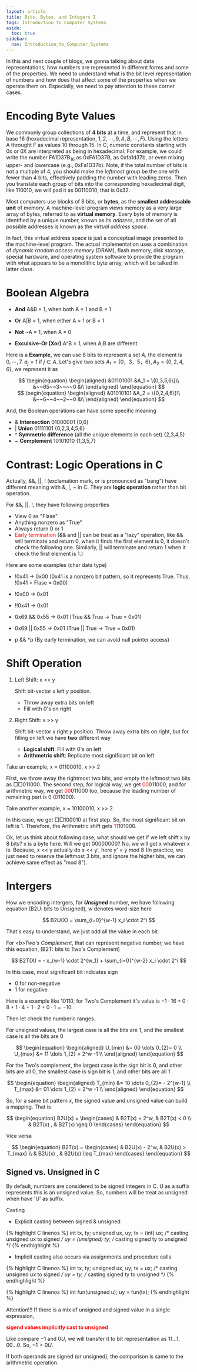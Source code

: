 ```yaml
---
layout: article
title: Bits, Bytes, and Integers I
tags: Introduction_to_Computer_Systems
aside:
  toc: true
sidebar:
  nav: Introduction_to_Computer_Systems
---
```


In this and next couple of blogs, we gonna talking about data representations, how numbers are represented in different forms and some of the properties. We need to understand what is the bit level representation of numbers and how does that affect some of the properties when we operate them on. Especially, we need to pay attention to these corner cases.  

<!--more-->

# Encoding Byte Values

We commonly group collections of <b>4 bits</b> at a time, and represent that in base 16 (hexadecimal representation, ${ 1,2,\cdots,9,A,B,\cdots, F  }$). Using the letters A throught F as values 10 through 15. In C, numeric constants starting with 0x or 0X are interpreted as being in hexadecimal. For example, we could write the number ${ \text{FA1D37B}_{16} }$ as 0xFA1D37B, as 0xfa1d37b, or even mixing upper- and lowercase (e.g., 0xFa1D37b). Note, if the total number of bits is not a multiple of 4, you should make the l<i>eftmost</i> group be the one with fewer than 4 bits, effectively padding the number with leading zeros. Then you translate each group of bits into the corresponding hexadecimal
digit, like 110010, we will pad it as 00110010, that is 0x32. 

Most computers use blocks of 8 bits, or <b>bytes</b>, as the <b>smallest addressable unit</b> of memory. A machine-level program views memory as a very large array of bytes, referred to as <b>virtual memory</b><i></i>. Every byte of memory is identified by a unique number, known as its <i>address</i>, and the set of all possible addresses is known as the <i>virtual address space</i>.

In fact, this virtual address space is just a conceptual image presented to the machine-level program. The actual implementation uses a combination of <i>dynamic random access memory</i> (DRAM), flash memory, disk storage, special hardware, and operating system software to
provide the program with what appears to be a monolithic byte array, which will be talked in latter class.

# Boolean Algebra

* <b>And</b> A&B = 1, when both A = 1 and B = 1

* <b>Or</b> A\|B = 1, when either A = 1 or B = 1
* <b>Not</b> ~A = 1, when A = 0
* <b>Exculsive-Or (Xor)</b> A^B = 1, when A,B are different

Here is a <b>Example</b>, we can use 8 bits to represent a set ${ A }$, the element is ${ 0,\cdots,7 }$. ${  a_j = 1 }$ if ${ j \in A}$. Let's give two sets ${ A_1=\{0，3，5，6\}, A_2=\{0,2,4,6\} }$, we represent it as 

<center>$$
\begin{equation}
\begin{aligned}
&01101001  &A_1 = \{0,3,5,6\}\\
&~~65~~3~~~~0 &\\
\end{aligned}
\end{equation}
$$</center>

<center>$$
\begin{equation}
\begin{aligned}
&01010101  &A_2 = \{0,2,4,6\}\\
&~~6~~4~~2~~0 &\\
\end{aligned}
\end{equation}
$$</center>

And, the Boolean operations can have some specific meaning

* & <b>Intersection</b> 01000001 {0,6}
* \| <b>Union</b> 01111101 {0,2,3,4,5,6}
* ^ <b>Symmetric difference</b> (all the unique elements in each set) {2,3,4,5}
* ~ <b>Complement</b> 10101010 {1,3,5,7}

# Contrast: Logic Operations in <b>C</b>

Actually, &&, \|\|, ! (exclamation mark, or is pronounced as "bang") have different meaning with &, \|, ~ in C. They are <b>logic operation</b> rather than bit operation. 

For &&, \|\|, !, they have following properties

* View 0 as "Flase"
* Anything nonzero as "True"
* Always return 0 or 1
* <font color=red>Early termination</font> (&& and \|\| can be treat as a "lazy" operation, like && will terminate and return 0, when it finds the first element is 0, it doesn't check the following one. Similarly, \|\| will terminate and return 1 when it check the first element is 1.)

Here are some examples (char data type)

* !0x41 ${ \rightarrow }$ 0x00 (0x41 is a nonzero bit pattern, so it represents True. Thus, !0x41 = Flase = 0x00)
* !0x00 ${ \rightarrow }$ 0x01
* !!0x41 ${ \rightarrow }$ 0x01

* 0x69 && 0x55 ${ \rightarrow }$ 0x01 (True && True ${ \rightarrow }$ True = 0x01)
* 0x69 \|\| 0x55 ${ \rightarrow }$ 0x01 (True \|\| True ${ \rightarrow }$ True = 0x01)
* p && *p (By early termination, we can avoid null pointer access)

# Shift Operation

1. Left Shift: x << y

    Shift bit-vector ${ x }$ left ${ y }$ position. 

    * Throw away extra bits on left
    * Fill with 0's on right

2. Right Shift: x >> y

    Shift bit-vector ${ x }$ right ${ y }$ position. Throw away extra bits on right, but for filling on left we have <b>two</b> different way

    * <b>Logical shift</b>: Fill with 0's on left
    * <b>Arithmetric shift</b>: Replicate most significant bit on left

Take an example, x = 01100010, x >> 2

First, we throw away the rightmost two bits, and empty the leftmost two bits as  ${ \Box \Box 011000}$. The second step, for logical way, we get <font color=red>00</font>011000, and for arithmetric way, we get <font color=red>00</font>011000 too, because the leading number of remaining part is 0 (<font color=red>0</font>11000). 

Take another example, x = 10100010, x >> 2. 

In this case, we get ${ \Box \Box 100010}$ at first step. So, the most significant bit on left is 1. Therefore, the Arithmetric shift gets <font color=red>11</font>101000.

Ok, let us think about following case, what should we get if we left shift x by 8 bits? x is a byte here. Will we get 00000000? No, we will get x whatever x is. Because, x << y actually do x << y', here y' = y mod 8 (In practice, we just need to reserve the leftmost 3 bits, and ignore the higher bits, we can achieve same effect as "mod 8").

# Intergers

How we encoding intergers, for <i><b>Unsigned</b></i> number, we have following equation (B2U: bits to Unsigned), ${ w }$ denotes word-size here

<center>$$
B2U(X) = \sum_{i=0}^{w-1} x_i \cdot 2^i
$$</center>

That's easy to understand, we just add all the value in each bit.

For <<i>b>Two's Complement</b></i>, that can represent negative number, we have this equation, (B2T: bits to Two's Complement)

<center>$$
B2T(X) = - x_{w-1} \cdot 2^{w_1} + \sum_{i=0}^{w-2} x_i \cdot 2^i 
$$</center>

In this case, most significant bit indicates sign

* 0 for non-negative
* 1 for negative

Here is a example like ${ 10110 }$, for Two's Complement it's value is ${ -1\cdot 16 + 0\cdot 8 + 1\cdot 4 + 1 \cdot 2 + 0\cdot 1 = -10}$.

Then let check the numberic ranges.

For unsigned values, the largest case is all the bits are 1, and the smallest case is all the bits are 0

<center>$$
\begin{equation}
\begin{aligned}
U_{min} &= 00 \dots 0_{2}= 0 \\
U_{max} &= 11 \dots 1_{2} = 2^w -1 \\
\end{aligned}
\end{equation}
$$</center>

For the Two's complement, the largest case is the sign bit is 0, and other bits are all 0, the smallest case is sign bit is 1, and other bits are all 1

<center>$$
\begin{equation}
\begin{aligned}
T_{min} &= 10 \dots 0_{2}= - 2^{w-1} \\
T_{max} &= 01 \dots 1_{2} = 2^w -1 \\
\end{aligned}
\end{equation}
$$</center>

So, for a same bit pattern ${ x }$, the signed value and unsigned value can build a mapping. That is 

<center>$$
\begin{equation}
B2U(x) = 
\begin{cases}
& B2T(x) + 2^w, & B2T(x) < 0 \\
& B2T(x) , & B2T(x) \geq 0
\end{cases}
\end{equation}
$$</center>

Vice versa

<center>$$
\begin{equation}
B2T(x) = 
\begin{cases}
& B2U(x) - 2^w, & B2U(x) > T_{max} \\
& B2U(x) , & B2U(x) \leq T_{max} 
\end{cases}
\end{equation}
$$</center>

## Signed vs. Unsigned in C

By default, numbers are considered to be signed integers in C. U as a suffix represents this is an unsigned value. So, numbers will be treat as unsigned when have 'U' as suffix.

Casting

* Explicit casting between signed & unsigned 

{% highlight C linenos %}
    int tx, ty;
    unsigned ux, uy;
    tx = (int) ux; /* casting unsigned ux to signed */
    uy = (unsigned) ty; /* casting signed ty to unsigned */
{% endhighlight %}

* Implicit casting also occurs via assignments and procedure calls

{% highlight C linenos %}
    int tx, ty;
    unsigned ux, uy;
    tx = ux; /* casting unsigned ux to signed */
    uy = ty; /* casting signed ty to unsigned */
{% endhighlight %}

{% highlight C linenos %}
    int fun(unsigned u);
    uy = fun(tx);
{% endhighlight %}

Attention!!! If there is a mix of unsigned and signed value in a single expression,

<font color=red><b>sigend values implicitly  cast to unsigned</b></font>

Like compare ${ -1 }$ and ${ 0U }$, we will transfer it to bit representation as ${ 11\dots 1, 00\dots 0 }$. So, ${ -1 > 0U }$. 

If both operands are signed (or unsigned), the comparison is same to the arithmetric operation.











